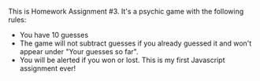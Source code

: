 
This is Homework Assignment #3.
It's a psychic game with the following rules:
- You have 10 guesses
- The game will not subtract guesses if you already guessed it and won't appear under "Your guesses so far".
- You will be alerted if you won or lost.
This is my first Javascript assignment ever!

